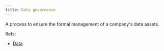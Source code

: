 ```yaml
---
title: Data governance
---
```

A process to ensure the formal management of a company's data assets. 

Refs:
- [Data](danielesalvatore/data-analysts/foundations/data.md)